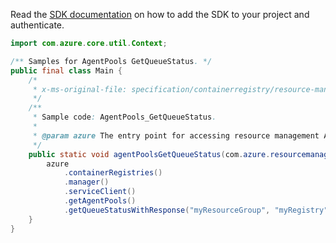 Read the [SDK documentation](https://github.com/Azure/azure-sdk-for-java/blob/azure-resourcemanager_2.14.0/sdk/resourcemanager/azure-resourcemanager/README.md) on how to add the SDK to your project and authenticate.

```java
import com.azure.core.util.Context;

/** Samples for AgentPools GetQueueStatus. */
public final class Main {
    /*
     * x-ms-original-file: specification/containerregistry/resource-manager/Microsoft.ContainerRegistry/preview/2019-06-01-preview/examples/AgentPoolsGetQueueStatus.json
     */
    /**
     * Sample code: AgentPools_GetQueueStatus.
     *
     * @param azure The entry point for accessing resource management APIs in Azure.
     */
    public static void agentPoolsGetQueueStatus(com.azure.resourcemanager.AzureResourceManager azure) {
        azure
            .containerRegistries()
            .manager()
            .serviceClient()
            .getAgentPools()
            .getQueueStatusWithResponse("myResourceGroup", "myRegistry", "myAgentPool", Context.NONE);
    }
}
```
